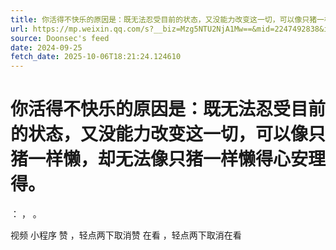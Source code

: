 ```yaml
---
title: 你活得不快乐的原因是：既无法忍受目前的状态，又没能力改变这一切，可以像只猪一样懒，却无法像只猪一样懒得心安理得。
url: https://mp.weixin.qq.com/s?__biz=Mzg5NTU2NjA1Mw==&mid=2247492838&idx=2&sn=fcca0b7e00fc1cf27ac92930012111a7
source: Doonsec's feed
date: 2024-09-25
fetch_date: 2025-10-06T18:21:24.124610
---
```


# 你活得不快乐的原因是：既无法忍受目前的状态，又没能力改变这一切，可以像只猪一样懒，却无法像只猪一样懒得心安理得。

：
，
。

视频
小程序
赞
，轻点两下取消赞
在看
，轻点两下取消在看